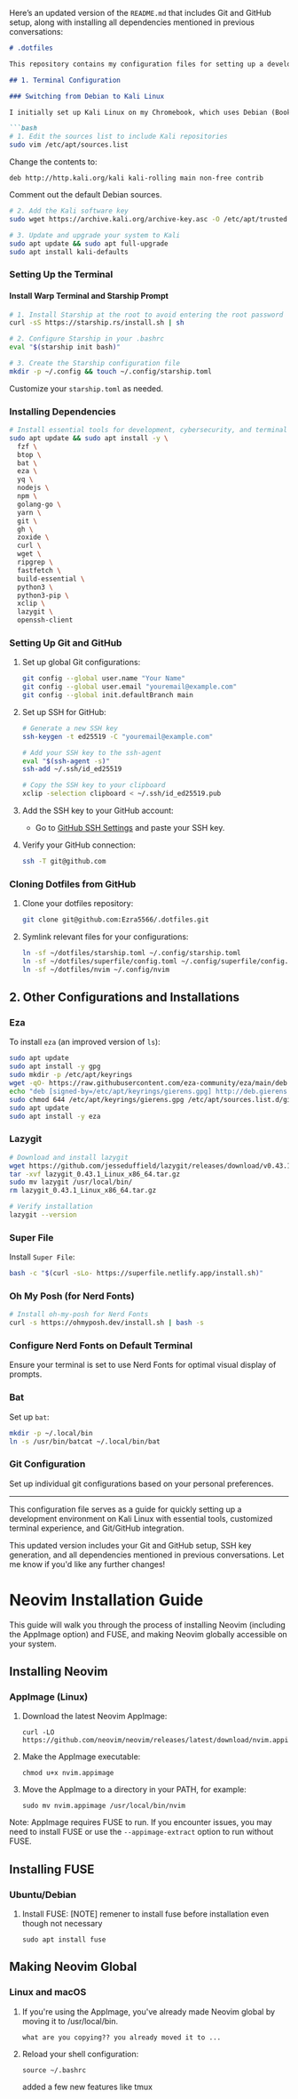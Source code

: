 Here’s an updated version of the `README.md` that includes Git and GitHub setup, along with installing all dependencies mentioned in previous conversations:

```markdown
# .dotfiles

This repository contains my configuration files for setting up a development and cybersecurity environment on a Chromebook using Kali Linux. Below is a breakdown of my setup process and configuration.

## 1. Terminal Configuration

### Switching from Debian to Kali Linux

I initially set up Kali Linux on my Chromebook, which uses Debian (Bookworm) by default.

```bash
# 1. Edit the sources list to include Kali repositories
sudo vim /etc/apt/sources.list
```

Change the contents to:
```plaintext
deb http://http.kali.org/kali kali-rolling main non-free contrib
```
Comment out the default Debian sources.

```bash
# 2. Add the Kali software key
sudo wget https://archive.kali.org/archive-key.asc -O /etc/apt/trusted.gpg.d/kali-archive-keyring.asc
```

```bash
# 3. Update and upgrade your system to Kali
sudo apt update && sudo apt full-upgrade
sudo apt install kali-defaults
```

### Setting Up the Terminal

#### Install Warp Terminal and Starship Prompt

```bash
# 1. Install Starship at the root to avoid entering the root password
curl -sS https://starship.rs/install.sh | sh
```

```bash
# 2. Configure Starship in your .bashrc
eval "$(starship init bash)"
```

```bash
# 3. Create the Starship configuration file
mkdir -p ~/.config && touch ~/.config/starship.toml
```
Customize your `starship.toml` as needed.

### Installing Dependencies

```bash
# Install essential tools for development, cybersecurity, and terminal customization
sudo apt update && sudo apt install -y \
  fzf \
  btop \
  bat \
  eza \
  yq \
  nodejs \
  npm \
  golang-go \
  yarn \
  git \
  gh \
  zoxide \
  curl \
  wget \
  ripgrep \
  fastfetch \
  build-essential \
  python3 \
  python3-pip \
  xclip \
  lazygit \
  openssh-client
```

### Setting Up Git and GitHub

1. Set up global Git configurations:
   ```bash
   git config --global user.name "Your Name"
   git config --global user.email "youremail@example.com"
   git config --global init.defaultBranch main
   ```

2. Set up SSH for GitHub:
   ```bash
   # Generate a new SSH key
   ssh-keygen -t ed25519 -C "youremail@example.com"

   # Add your SSH key to the ssh-agent
   eval "$(ssh-agent -s)"
   ssh-add ~/.ssh/id_ed25519

   # Copy the SSH key to your clipboard
   xclip -selection clipboard < ~/.ssh/id_ed25519.pub
   ```

3. Add the SSH key to your GitHub account:
   - Go to [GitHub SSH Settings](https://github.com/settings/ssh/new) and paste your SSH key.

4. Verify your GitHub connection:
   ```bash
   ssh -T git@github.com
   ```

### Cloning Dotfiles from GitHub

1. Clone your dotfiles repository:
   ```bash
   git clone git@github.com:Ezra5566/.dotfiles.git
   ```

2. Symlink relevant files for your configurations:
   ```bash
   ln -sf ~/dotfiles/starship.toml ~/.config/starship.toml
   ln -sf ~/dotfiles/superfile/config.toml ~/.config/superfile/config.toml
   ln -sf ~/dotfiles/nvim ~/.config/nvim
   ```

## 2. Other Configurations and Installations

### Eza
To install `eza` (an improved version of `ls`):

```bash
sudo apt update
sudo apt install -y gpg
sudo mkdir -p /etc/apt/keyrings
wget -qO- https://raw.githubusercontent.com/eza-community/eza/main/deb.asc | sudo gpg --dearmor -o /etc/apt/keyrings/gierens.gpg
echo "deb [signed-by=/etc/apt/keyrings/gierens.gpg] http://deb.gierens.de stable main" | sudo tee /etc/apt/sources.list.d/gierens.list
sudo chmod 644 /etc/apt/keyrings/gierens.gpg /etc/apt/sources.list.d/gierens.list
sudo apt update
sudo apt install -y eza
```

### Lazygit
```bash
# Download and install lazygit
wget https://github.com/jesseduffield/lazygit/releases/download/v0.43.1/lazygit_0.43.1_Linux_x86_64.tar.gz
tar -xvf lazygit_0.43.1_Linux_x86_64.tar.gz
sudo mv lazygit /usr/local/bin/
rm lazygit_0.43.1_Linux_x86_64.tar.gz

# Verify installation
lazygit --version
```

### Super File
Install `Super File`:
```bash
bash -c "$(curl -sLo- https://superfile.netlify.app/install.sh)"
```

### Oh My Posh (for Nerd Fonts)
```bash
# Install oh-my-posh for Nerd Fonts
curl -s https://ohmyposh.dev/install.sh | bash -s
```

### Configure Nerd Fonts on Default Terminal
Ensure your terminal is set to use Nerd Fonts for optimal visual display of prompts.

### Bat
Set up `bat`:
```bash
mkdir -p ~/.local/bin
ln -s /usr/bin/batcat ~/.local/bin/bat
```

### Git Configuration
Set up individual git configurations based on your personal preferences.

---

This configuration file serves as a guide for quickly setting up a development environment on Kali Linux with essential tools, customized terminal experience, and Git/GitHub integration.


This updated version includes your Git and GitHub setup, SSH key generation, and all dependencies mentioned in previous conversations. Let me know if you'd like any further changes!
 
# Neovim Installation Guide

This guide will walk you through the process of installing Neovim (including the AppImage option) and FUSE, and making Neovim globally accessible on your system.

## Installing Neovim

### AppImage (Linux)

1. Download the latest Neovim AppImage:
   ```
   curl -LO https://github.com/neovim/neovim/releases/latest/download/nvim.appimage
   ```

2. Make the AppImage executable:
   ```
   chmod u+x nvim.appimage
   ```

3. Move the AppImage to a directory in your PATH, for example:
   ```
   sudo mv nvim.appimage /usr/local/bin/nvim
   ```

Note: AppImage requires FUSE to run. If you encounter issues, you may need to install FUSE or use the `--appimage-extract` option to run without FUSE.


## Installing FUSE

### Ubuntu/Debian

1. Install FUSE:
     [NOTE] remener to install fuse before installation even though not necessary
   ```
   sudo apt install fuse
   ```
## Making Neovim Global

### Linux and macOS

1. If you're using the AppImage, you've already made Neovim global by moving it to /usr/local/bin.
   ```
   what are you copying?? you already moved it to ...
   ```
2. Reload your shell configuration:
   ```
   source ~/.bashrc
   ```

   added a few new features like tmux 
